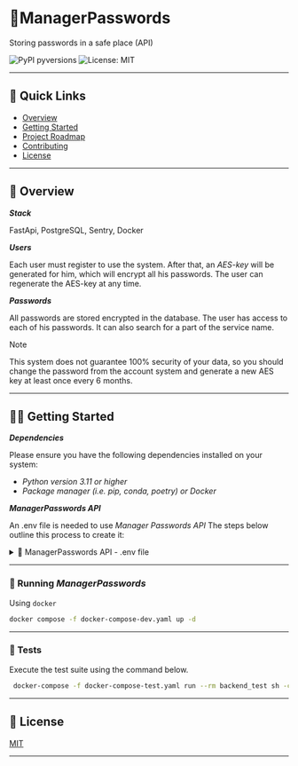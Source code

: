 # 🔐ManagerPasswords

Storing passwords in a safe place (API)

![PyPI pyversions](https://img.shields.io/badge/python-3.11-blue)
![License: MIT](https://img.shields.io/github/license/eli64s/readme-ai?color=blueviolet)

---

## 🔗 Quick Links
* [Overview](#-overview)
* [Getting Started](#-getting-started)
* [Project Roadmap](#-project-roadmap)
* [Contributing](#-contributing)
* [License](#-license)

---

## 🔭 Overview
***Stack***

FastApi, PostgreSQL, Sentry, Docker

***Users***

Each user must register to use the system. After that, an <em>AES-key</em>
will be generated for him, which will encrypt all his passwords.
The user can regenerate the AES-key at any time.

***Passwords***

All passwords are stored encrypted in the database.
The user has access to each of his passwords.
It can also search for a part of the service name.
> [!NOTE]
>
>This system does not guarantee 100% security of your data,
> so you should change the password from the account system and generate a new
> AES key at least once every 6 months.
>
---
## 👩‍💻 Getting Started

***Dependencies***

Please ensure you have the following dependencies installed on your system:

- *Python version 3.11 or higher*
- *Package manager (i.e. pip, conda, poetry) or Docker*


***ManagerPasswords API***

An  .env file is needed to use *Manager Passwords API*
The steps below outline this process to create it:

<details closed><summary>🔐 ManagerPasswords API - .env file</summary>
You need to create variables to connect to the database in the .env file

For example:

- *POSTGRES_USER: postgres_user*
- *POSTGRES_PASSWORD: postgres_password*
- *POSTGRES_DB: postgres_db*
- *POSTGRES_PORT: 5432*

You should also connect this project to [Sentry](https://sentry.io/) and add SENTRY_URL to the .env file

For example:
- *SENTRY_URL: https://eec20034949b2b27dc10652f4cef5d46@o4506314416521216.ingest.sentry.io/454243420649984*
</details>

---
### 🚀 Running *ManagerPasswords*

Using `docker`

```bash
docker compose -f docker-compose-dev.yaml up -d
```

---

### 🧪 Tests

Execute the test suite using the command below.

```bash
 docker-compose -f docker-compose-test.yaml run --rm backend_test sh -c 'pytest'
```

---

## 📄 License

[MIT](https://github.com/eli64s/readme-ai/blob/main/LICENSE)

---
